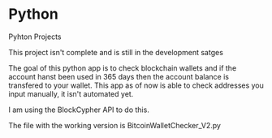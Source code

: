 # Python
Pyhton Projects 


This project isn't complete and is still in the development satges

The goal of this python app is to check blockchain wallets and if the account hanst been used in 365 days then the account balance is transfered to your wallet.
This app as of now is able to check addresses you input manually, it isn't automated yet.

I am using the BlockCypher API to do this.


The file with the working version is BitcoinWalletChecker_V2.py
